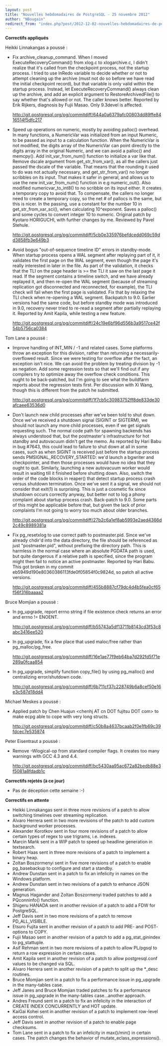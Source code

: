 ```yaml
---
layout: post
title: "Nouvelles hebdomadaires de PostgreSQL - 25 novembre 2012"
author: "NBougain"
redirect_from: "index.php?post/2012-12-02-nouvelles-hebdomadaires-de-postgresql-25-novembre-2012 "
---
```




<p><strong>Correctifs appliqu&eacute;s</strong></p>

<p>Heikki Linnakangas a pouss&eacute;&nbsp;:</p>

<ul>

<li>Fix archive_cleanup_command. When I moved ExecuteRecoveryCommand() from xlog.c to xlogarchive.c, I didn't realize that it's called from the checkpoint process, not the startup process. I tried to use InRedo variable to decide whether or not to attempt cleaning up the archive (must not do so before we have read the initial checkpoint record), but that variable is only valid within the startup process. Instead, let ExecuteRecoveryCommand() always clean up the archive, and add an explicit argument to RestoreArchivedFile() to say whether that's allowed or not. The caller knows better. Reported by Erik Rijkers, diagnosis by Fujii Masao. Only 9.3devel is affected. 

<a target="_blank" href="http://git.postgresql.org/pg/commitdiff/644a0a6379afc00803dd89ffe8416514f5dfc217">http://git.postgresql.org/pg/commitdiff/644a0a6379afc00803dd89ffe8416514f5dfc217</a></li>

<li>Speed up operations on numeric, mostly by avoiding palloc() overhead. In many functions, a NumericVar was initialized from an input Numeric, to be passed as input to a calculation function. When the NumericVar is not modified, the digits array of the NumericVar can point directly to the digits array in the original Numeric, and we can avoid a palloc() and memcpy(). Add init_var_from_num() function to initialize a var like that. Remove dscale argument from get_str_from_var(), as all the callers just passed the dscale of the variable. That means that the rounding it used to do was not actually necessary, and get_str_from_var() no longer scribbles on its input. That makes it safer in general, and allows us to use the new init_var_from_num() function in e.g numeric_out(). Also modified numericvar_to_int8() to no scribble on its input either. It creates a temporary copy to avoid that. To compensate, the callers no longer need to create a temporary copy, so the net # of pallocs is the same, but this is nicer. In the passing, use a constant for the number 10 in get_str_from_var_sci(), when calculating 10^exponent. Saves a palloc() and some cycles to convert integer 10 to numeric. Original patch by Kyotaro HORIGUCHI, with further changes by me. Reviewed by Pavel Stehule. 

<a target="_blank" href="http://git.postgresql.org/pg/commitdiff/5cb0e335976befdcedd069c59dd3858fb3e649b3">http://git.postgresql.org/pg/commitdiff/5cb0e335976befdcedd069c59dd3858fb3e649b3</a></li>

<li>Avoid bogus "out-of-sequence timeline ID" errors in standby-mode. When startup process opens a WAL segment after replaying part of it, it validates the first page on the WAL segment, even though the page it's really interested in later in the file. As part of the validation, it checks that the TLI on the page header is &gt;= the TLI it saw on the last page it read. If the segment contains a timeline switch, and we have already replayed it, and then re-open the WAL segment (because of streaming replication got disconnected and reconnected, for example), the TLI check will fail when the first page is validated. Fix that by relaxing the TLI check when re-opening a WAL segment. Backpatch to 9.0. Earlier versions had the same code, but before standby mode was introduced in 9.0, recovery never tried to re-read a segment after partially replaying it. Reported by Amit Kapila, while testing a new feature. 

<a target="_blank" href="http://git.postgresql.org/pg/commitdiff/24c19e6bf96d556b3a9517ce42f54b5756ca0384">http://git.postgresql.org/pg/commitdiff/24c19e6bf96d556b3a9517ce42f54b5756ca0384</a></li>

</ul>

<p>Tom Lane a pouss&eacute;&nbsp;:</p>

<ul>

<li>Improve handling of INT_MIN / -1 and related cases. Some platforms throw an exception for this division, rather than returning a necessarily-overflowed result. Since we were testing for overflow after the fact, an exception isn't nice. We can avoid the problem by treating division by -1 as negation. Add some regression tests so that we'll find out if any compilers try to optimize away the overflow check conditions. This ought to be back-patched, but I'm going to see what the buildfarm reports about the regression tests first. Per discussion with Xi Wang, though this is different from the patch he submitted. 

<a target="_blank" href="http://git.postgresql.org/pg/commitdiff/1f7cb5c30983752ff8de833de30afcaee63536d0">http://git.postgresql.org/pg/commitdiff/1f7cb5c30983752ff8de833de30afcaee63536d0</a></li>

<li>Don't launch new child processes after we've been told to shut down. Once we've received a shutdown signal (SIGINT or SIGTERM), we should not launch any more child processes, even if we get signals requesting such. The normal code path for spawning backends has always understood that, but the postmaster's infrastructure for hot standby and autovacuum didn't get the memo. As reported by Hari Babu in bug #7643, this could lead to failure to shut down at all in some cases, such as when SIGINT is received just before the startup process sends PMSIGNAL_RECOVERY_STARTED: we'd launch a bgwriter and checkpointer, and then those processes would have no idea that they ought to quit. Similarly, launching a new autovacuum worker would result in waiting till it finished before shutting down. Also, switch the order of the code blocks in reaper() that detect startup process crash versus shutdown termination. Once we've sent it a signal, we should not consider that exit(1) is surprising. This is just a cosmetic fix since shutdown occurs correctly anyway, but better not to log a phony complaint about startup process crash. Back-patch to 9.0. Some parts of this might be applicable before that, but given the lack of prior complaints I'm not going to worry too much about older branches. 

<a target="_blank" href="http://git.postgresql.org/pg/commitdiff/27b2c6a1ef8ab5993e2aed4366d2c49c8989381a">http://git.postgresql.org/pg/commitdiff/27b2c6a1ef8ab5993e2aed4366d2c49c8989381a</a></li>

<li>Fix pg_resetxlog to use correct path to postmaster.pid. Since we've already chdir'd into the data directory, the file should be referenced as just "postmaster.pid", without prefixing the directory path. This is harmless in the normal case where an absolute PGDATA path is used, but quite dangerous if a relative path is specified, since the program might then fail to notice an active postmaster. Reported by Hari Babu. This got broken in my commit eb5949d190e80360386113fde0f05854f0c9824d, so patch all active versions. 

<a target="_blank" href="http://git.postgresql.org/pg/commitdiff/455b8887cf79dc4d4b5fea0cf65f56f316baaaa2">http://git.postgresql.org/pg/commitdiff/455b8887cf79dc4d4b5fea0cf65f56f316baaaa2</a></li>

</ul>

<p>Bruce Momjian a pouss&eacute;&nbsp;:</p>

<ul>

<li>In pg_upgrade, report errno string if file existence check returns an error and errno != ENOENT. 

<a target="_blank" href="http://git.postgresql.org/pg/commitdiff/b55743a5df13711b8143cd3f53c8abc3416ee520">http://git.postgresql.org/pg/commitdiff/b55743a5df13711b8143cd3f53c8abc3416ee520</a></li>

<li>In pg_upgrade, fix a few place that used maloc/free rather than pg_malloc/pg_free. 

<a target="_blank" href="http://git.postgresql.org/pg/commitdiff/16e1ae77f9eb64ba7d292fd5f71e289a0fcaa854">http://git.postgresql.org/pg/commitdiff/16e1ae77f9eb64ba7d292fd5f71e289a0fcaa854</a></li>

<li>In pg_upgrade, simplify function copy_file() by using pg_malloc() and centralizing error/shutdown code. 

<a target="_blank" href="http://git.postgresql.org/pg/commitdiff/6b711cf37c228749b6a8cef50e16e3c587d18dd4">http://git.postgresql.org/pg/commitdiff/6b711cf37c228749b6a8cef50e16e3c587d18dd4</a></li>

</ul>

<p>Michael Meskes a pouss&eacute;&nbsp;:</p>

<ul>

<li>Applied patch by Chen Huajun &lt;chenhj AT cn DOT fujitsu DOT com&gt; to make ecpg able to cope with very long structs. 

<a target="_blank" href="http://git.postgresql.org/pg/commitdiff/c50b8a4637bcaab2f0e1fb69c39fdcec7e535874">http://git.postgresql.org/pg/commitdiff/c50b8a4637bcaab2f0e1fb69c39fdcec7e535874</a></li>

</ul>

<p>Peter Eisentraut a pouss&eacute;&nbsp;:</p>

<ul>

<li>Remove -Wlogical-op from standard compiler flags. It creates too many warnings with GCC 4.3 and 4.4. 

<a target="_blank" href="http://git.postgresql.org/pg/commitdiff/bc5430aa95ac672a82bedb88e3f5081a8fdadb1c">http://git.postgresql.org/pg/commitdiff/bc5430aa95ac672a82bedb88e3f5081a8fdadb1c</a></li>

</ul>

<p><strong>Correctifs rejet&eacute;s (&agrave; ce jour)</strong></p>

<ul>

<li>Pas de d&eacute;ception cette semaine&nbsp;:-)</li>

</ul>

<p><strong>Correctifs en attente</strong></p>

<ul>

<li>Heikki Linnakangas sent in three more revisions of a patch to allow switching timelines over streaming replication.</li>

<li>Alvaro Herrera sent in two more revisions of the patch to add custom background worker processes.</li>

<li>Alexander Korotkov sent in four more revisions of a patch to allow certain types of regex to use trigrams, i.e. indexes.</li>

<li>Marcin Ma&#324;k sent in a WIP patch to speed up headline generation in textsearch.</li>

<li>Robert Haas sent in three more revisions of a patch to implement a binary heap.</li>

<li>Zoltan Boszormenyi sent in five more revisions of a patch to enable pg_basebackup to configure and start a standby.</li>

<li>Andrew Dunstan sent in a patch to fix an infelicity in names on the Windows platform.</li>

<li>Andrew Dunstan sent in two revisions of a patch to enhance JSON generation.</li>

<li>Magnus Hagander and Zoltan Boszormenyi traded patches to add a PQconninfo() function.</li>

<li>Shigeru HANADA sent in another revision of a patch to add a FDW for PostgreSQL.</li>

<li>Jeff Davis sent in two more revisions of a patch to remove PD_ALL_VISIBLE.</li>

<li>Etsuro Fujita sent in another revision of a patch to add PRE- and POST- options to COPY.</li>

<li>Fujii Masao sent in another revision of a patch to add a pg_stat_ginindex to pg_stattuple.</li>

<li>Asif Rehman sent in two more revisions of a patch to allow PL/pgsql to return a row expression in certain cases.</li>

<li>Amit Kapila sent in another revision of a patch to allow postgresql.conf values to be changed via SQL.</li>

<li>Alvaro Herrera sent in another revision of a patch to split up the *_desc routines.</li>

<li>Bruce Momjian sent in a patch to fix a performance issue in pg_upgrade in the many-tables case.</li>

<li>Jeff Janes and Bruce Momjian traded patches to fix a performance issue in pg_upgrade in the many-tables case...another approach.</li>

<li>Andres Freund sent in a patch to fix an infelicity in the interaction of CREATE INDEX CONCURRENTLY and HOT update.</li>

<li>KaiGai Kohei sent in another revision of a patch to implement row-level access control.</li>

<li>Jeff Davis sent in another revision of a patch to enable page checksums.</li>

<li>Tom Lane sent in a patch to fix an infelicity in max()/min() in certain cases. The patch changes the behavior of mutate_eclass_expressions().</li>

</ul>